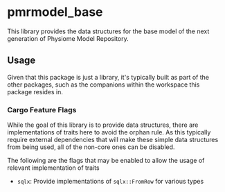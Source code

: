 # pmrmodel\_base

This library provides the data structures for the base model of the next
generation of Physiome Model Repository.

## Usage

Given that this package is just a library, it's typically built as part
of the other packages, such as the companions within the workspace this
package resides in.

### Cargo Feature Flags

While the goal of this library is to provide data structures, there are
implementations of traits here to avoid the orphan rule.  As this
typically require external dependencies that will make these simple data
structures from being used, all of the non-core ones can be disabled.

The following are the flags that may be enabled to allow the usage of
relevant implementation of traits

- `sqlx`: Provide implementations of `sqlx::FromRow` for various types
